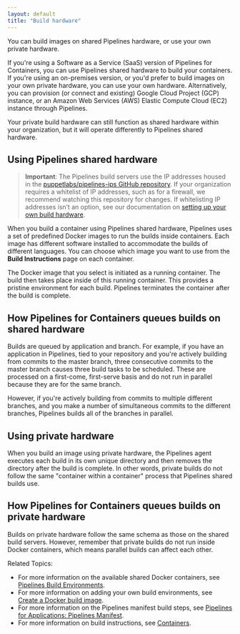 ```yaml
---
layout: default
title: "Build hardware"
---
```


You can build images on shared Pipelines hardware, or use your own private hardware.

If you're using a Software as a Service (SaaS) version of Pipelines for Containers, you can use Pipelines shared hardware to build your containers. If you're using an on-premises version, or you'd prefer to build images on your own private hardware, you can use your own hardware. Alternatively, you can provision (or connect and existing) Google Cloud Project (GCP) instance, or an Amazon Web Services (AWS) Elastic Compute Cloud (EC2) instance through Pipelines.

Your private build hardware can still function as shared hardware within your organization, but it will operate differently to Pipelines shared hardware.  

## Using Pipelines shared hardware

> **Important**: The Pipelines build servers use the IP addresses housed in the <a href="https://github.com/puppetlabs/pipelines-ips" target="_blank">puppetlabs/pipelines-ips GitHub repository</a>. If your organization requires a whitelist of IP addresses, such as for a firewall, we recommend watching this repository for changes.
If whitelisting IP addresses isn’t an option, see our documentation on [setting up your own build hardware](./pfc_set_up_server.html).

When you build a container using Pipelines shared hardware, Pipelines uses a set of predefined Docker images to run the builds inside containers. Each image has different software installed to accommodate the builds of different languages. You can choose which image you want to use from the **Build Instructions** page on each container. 

The Docker image that you select is initiated as a running container. The build then takes place inside of this running container. This provides a pristine environment for each build. Pipelines terminates the container after the build is complete.

## How Pipelines for Containers queues builds on shared hardware

Builds are queued by application and branch. For example, if you have an application in Pipelines, tied to your repository and you're actively building from commits to the master branch, three consecutive commits to the master branch causes three build tasks to be scheduled. These are processed on a first-come, first-serve basis and do not run in parallel because they are for the same branch.

However, if you're actively building from commits to multiple different branches, and you make a number of simultaneous commits to the different branches, Pipelines builds all of the branches in parallel.

## Using private hardware

When you build an image using private hardware, the Pipelines agent executes each build in its own unique directory and then removes the directory after the build is complete. In other words, private builds do not follow the same "container within a container" process that Pipelines shared builds use.

## How Pipelines for Containers queues builds on private hardware

Builds on private hardware follow the same schema as those on the shared build servers. However, remember that private builds do not run inside Docker containers, which means parallel builds can affect each other.

Related Topics:
* For more information on the available shared Docker containers, see [Pipelines Build Environments](./build-environment.html). 
* For more information on adding your own build environments, see [Create a Docker build image](./docker-build-image.html). 
* For more information on the Pipelines manifest build steps, see [Pipelines for Applications: Pipelines Manifest](../for-apps/manifest-build.html).
* For more information on build instructions, see [Containers](./container.html).